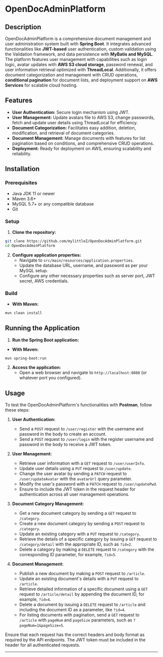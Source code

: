 # OpenDocAdminPlatform

## Description
OpenDocAdminPlatform is a comprehensive document management and user administration system built with **Spring Boot**. It integrates advanced functionalities like **JWT-based** user authentication, custom validation using the Validation framework, and data persistence with **MyBatis and MySQL**. The platform features user management with capabilities such as login logic, avatar updates with **AWS S3 cloud storage**, password renewal, and user information retrieval optimized with **ThreadLocal**. Additionally, it offers document categorization and management with CRUD operations, **conditional pagination** for document lists, and deployment support on **AWS Services** for scalable cloud hosting.

## Features
- **User Authentication:** Secure login mechanism using JWT.
- **User Management:** Update avatars file to AWS S3, change passwords, fetch and update user details using ThreadLocal for efficiency.
- **Document Categorization:** Facilitates easy addition, deletion, modification, and retrieval of document categories.
- **Document Management:** Manage documents with features for list pagination based on conditions, and comprehensive CRUD operations.
- **Deployment:** Ready for deployment on AWS, ensuring scalability and reliability.

## Installation

### Prerequisites
- Java JDK 11 or newer
- Maven 3.6+
- MySQL 5.7+ or any compatible database
- Git

### Setup
1. **Clone the repository:**
```bash
git clone https://github.com/mylittleZ/OpenDocAdminPlatform.git
cd OpenDocAdminPlatform
```

2. **Configure application properties:**
   - Navigate to `src/main/resources/application.properties`.
   - Update the database URL, username, and password as per your MySQL setup.
   - Configure any other necessary properties such as server port, JWT secret, AWS credentials.

### Build
- **With Maven:**
```bash
mvn clean install
```

## Running the Application

1. **Run the Spring Boot application:**
- **With Maven:**
```bash
mvn spring-boot:run
```

2. **Access the application:**
   - Open a web browser and navigate to `http://localhost:8080` (or whatever port you configured).


## Usage

To test the OpenDocAdminPlatform's functionalities with **Postman**, follow these steps:

1. **User Authentication:**
   -  Send a `POST` request to `/user/register` with the username and password in the body to create an account.
   -  Send a `POST` request to `/user/login` with the register username and password in the body to receive a JWT token.

2. **User Management:**
   - Retrieve user information with a `GET` request to `/user/userInfo`.
   - Update user details using a `PUT` request to `/user/update`.
   - Change the user avatar by sending a `PATCH` request to `/user/updateAvatar` with the `avatarUrl` query parameter.
   - Modify the user's password with a `PATCH` request to `/user/updatePwd`.
   - Ensure to include the JWT token in the request header for authentication across all user management operations.

3. **Document Category Management:**
   - Get a new document category by sending a `GET` request to `/category`.
   - Create a new document category by sending a `POST` request to `/category`.
   - Update an existing category with a `PUT` request to `/category`.
   - Retrieve the details of a specific category by issuing a `GET` request to `/category/detail` with the appropriate ID, such as `?id=2`.
   - Delete a category by making a `DELETE` request to `/category` with the corresponding ID parameter, for example, `?id=5`.

4. **Document Management:**
   - Publish a new document by making a `POST` request to `/article`.
   - Update an existing document's details with a `PUT` request to `/article`.
   - Retrieve detailed information of a specific document using a `GET` request to `/article/detail` by appending the document ID, for example, `?id=4`.
   - Delete a document by issuing a `DELETE` request to `/article` and including the document ID as a parameter, like `?id=4`.
   - For listing documents with pagination, send a `GET` request to `/article` with `pageNum` and `pageSize` parameters, such as `?pageNum=1&pageSize=5`.


Ensure that each request has the correct headers and body format as required by the API endpoints. The JWT token must be included in the header for all authenticated requests.


---


